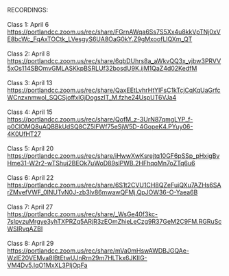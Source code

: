 
RECORDINGS:</br></br>
Class 1: April 6 </br>
https://portlandcc.zoom.us/rec/share/FGrnAWqa6Ss7S5Xx4u8kkVpTNj0xVE8bcWc_FqAxTOCtk_LVesgyS6UA8OaG0kY.Z9gMxoofLlQXm_QT
</br></br>
Class 2: April 8 </br>
https://portlandcc.zoom.us/rec/share/6qbDUhrs8a_aWkvQQ3x_yjbw3PRVV5xOs114SBOmvGMLASKkpBSRLUf32bosdU9K.ijM1QaZ4d02KedfM
</br></br>
Class 3: April 13 </br>
https://portlandcc.zoom.us/rec/share/QaxEEtLvhrHtYIFsC1kTcjCqKqUaGrfcWCnzxnmwoI_SQCSjoffxlGjDogszlT_M.fzhe24UspUT6VJa4
</br></br>
Class 4: April 15 </br>
https://portlandcc.zoom.us/rec/share/QofM_z-3UrN87qmgLYP_f-p0ClOMQ8uAQBBkUdSQ8CZ5IFWf75eSjW5D-4GopeK4.PYuy06-4K0UfHT27
</br></br>
Class 5: April 20 </br>
https://portlandcc.zoom.us/rec/share/iHwwXwKsrejtq10GF6pSSp_pHxigBvHme31-W2r2-wTShuj2BEOk7uWoD89slPWB.2HFhqoMn7oZTq6u6
</br></br>
Class 6: April 22 </br>
https://portlandcc.zoom.us/rec/share/6S1t2CVU1CH8QZeFuiQXu7AZHs6SArZMvefVWF_0lNUTvN0J-zb3lv86mwawQFMj.QpJOW36-O-Yaea6B
</br></br>
Class 7: April 27 </br>
https://portlandcc.zoom.us/rec/share/_WsGe40f3kc-7sIpvzuMrgye3yhTXPRZq5ARjR3zEOmZhieLeCzg9R37GeM2C9FM.RGRuScWSlRvqAZBI
</br></br>
Class 8: April 29 </br>
https://portlandcc.zoom.us/rec/share/mVa0mHswAWDBJGQAe-WzlE20VEMva8IBtEtwUJnRrn29m7HLTkx6JKIIG-VM4Dv5.IqO1MxXL3PljOpFa
